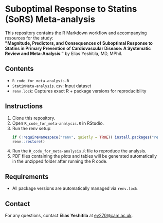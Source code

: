 # Suboptimal Response to Statins (SoRS) Meta-analysis

This repository contains the R Markdown workflow and accompanying resources for the study:  
**"Magnitude, Predictors, and Consequences of Suboptimal Response to Statins in Primary Prevention of Cardiovascular Disease: A Systematic Review and Meta-Analysis "** by Elias Yeshitila, MD, MPhil.

## Contents
- `R_code_for_meta-analysis.R`
- `StatinMeta-analysis.csv`: Input dataset
- `renv.lock`: Captures exact R + package versions for reproducibility

## Instructions
1. Clone this repository.
2. Open `R_code_for_meta-analysis.R` in RStudio.
3. Run the renv setup:
   ```r
   if (!requireNamespace("renv", quietly = TRUE)) install.packages("renv")
   renv::restore()
   ```
4. Run the `R_code_for_meta-analysis.R` file to reproduce the analysis.
5. PDF files containing the plots and tables will be generated automatically in the unzipped folder after running the R code.

## Requirements
- All package versions are automatically managed via `renv.lock`.

## Contact
For any questions, contact **Elias Yeshitila** at ey270@cam.ac.uk.
